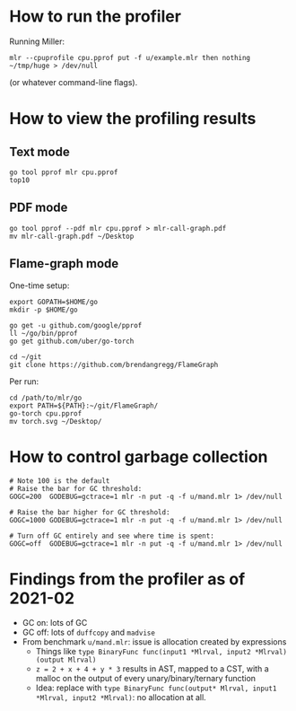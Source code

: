 # How to run the profiler

Running Miller:

```
mlr --cpuprofile cpu.pprof put -f u/example.mlr then nothing ~/tmp/huge > /dev/null
```

(or whatever command-line flags).

# How to view the profiling results


## Text mode

```
go tool pprof mlr cpu.pprof
top10
```

## PDF mode

```
go tool pprof --pdf mlr cpu.pprof > mlr-call-graph.pdf
mv mlr-call-graph.pdf ~/Desktop
```

## Flame-graph mode

One-time setup:


```
export GOPATH=$HOME/go
mkdir -p $HOME/go
```

```
go get -u github.com/google/pprof
ll ~/go/bin/pprof
go get github.com/uber/go-torch
```

```
cd ~/git
git clone https://github.com/brendangregg/FlameGraph
```

Per run:

```
cd /path/to/mlr/go
export PATH=${PATH}:~/git/FlameGraph/
go-torch cpu.pprof
mv torch.svg ~/Desktop/
```

# How to control garbage collection

```
# Note 100 is the default
# Raise the bar for GC threshold:
GOGC=200  GODEBUG=gctrace=1 mlr -n put -q -f u/mand.mlr 1> /dev/null

# Raise the bar higher for GC threshold:
GOGC=1000 GODEBUG=gctrace=1 mlr -n put -q -f u/mand.mlr 1> /dev/null

# Turn off GC entirely and see where time is spent:
GOGC=off  GODEBUG=gctrace=1 mlr -n put -q -f u/mand.mlr 1> /dev/null
```

# Findings from the profiler as of 2021-02

* GC on: lots of GC
* GC off: lots of `duffcopy` and `madvise`
* From benchmark `u/mand.mlr`: issue is allocation created by expressions
  * Things like `type BinaryFunc func(input1 *Mlrval, input2 *Mlrval) (output Mlrval)`
  * `z = 2 + x + 4 + y * 3` results in AST, mapped to a CST, with a malloc on the output of every unary/binary/ternary function
  * Idea: replace with `type BinaryFunc func(output* Mlrval, input1 *Mlrval, input2 *Mlrval)`: no allocation at all.

